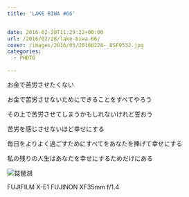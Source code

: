 ```yaml
---
title: 'LAKE BIWA #66'


date: 2016-02-28T11:29:22+00:00
url: /2016/02/28/lake-biwa-66/
cover: /images/2016/03/20160228-_DSF9532.jpg
categories:
  - PHOTO

---
```

<!--more-->
お金で苦労させたくない

お金で苦労させないためにできることをすべてやろう

その上で苦労させてしまうかもしれないけれど誓おう

苦労を感じさせないほど幸せにする

毎日をよりよく過ごすためにすべてをあなたを捧げて幸せにする

私の残りの人生はあなたを幸せにするためだけにある

![琵琶湖](/images/2016/03/20160228-_DSF9526.jpg "琵琶湖")

FUJIFILM X-E1 FUJINON XF35mm f/1.4
